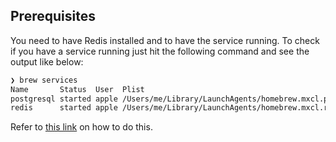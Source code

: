 ## Prerequisites

You need to have Redis installed and to have the service running. To check if you have a service running just hit the following command and see the output like below:

```bash
❯ brew services
Name       Status  User  Plist
postgresql started apple /Users/me/Library/LaunchAgents/homebrew.mxcl.postgresql.plist
redis      started apple /Users/me/Library/LaunchAgents/homebrew.mxcl.redis.plist
```

Refer to [this link](https://tableplus.com/blog/2018/10/how-to-start-stop-restart-redis.html) on how to do this.
